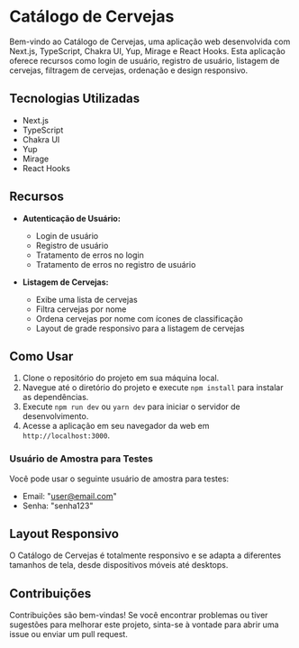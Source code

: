 # Catálogo de Cervejas

Bem-vindo ao Catálogo de Cervejas, uma aplicação web desenvolvida com Next.js, TypeScript, Chakra UI, Yup, Mirage e React Hooks. Esta aplicação oferece recursos como login de usuário, registro de usuário, listagem de cervejas, filtragem de cervejas, ordenação e design responsivo.

## Tecnologias Utilizadas

- Next.js
- TypeScript
- Chakra UI
- Yup
- Mirage
- React Hooks

## Recursos

- **Autenticação de Usuário:**

  - Login de usuário
  - Registro de usuário
  - Tratamento de erros no login
  - Tratamento de erros no registro de usuário

- **Listagem de Cervejas:**
  - Exibe uma lista de cervejas
  - Filtra cervejas por nome
  - Ordena cervejas por nome com ícones de classificação
  - Layout de grade responsivo para a listagem de cervejas

## Como Usar

1. Clone o repositório do projeto em sua máquina local.
2. Navegue até o diretório do projeto e execute `npm install` para instalar as dependências.
3. Execute `npm run dev` ou `yarn dev` para iniciar o servidor de desenvolvimento.
4. Acesse a aplicação em seu navegador da web em `http://localhost:3000`.

### Usuário de Amostra para Testes

Você pode usar o seguinte usuário de amostra para testes:

- Email: "user@email.com"
- Senha: "senha123"

## Layout Responsivo

O Catálogo de Cervejas é totalmente responsivo e se adapta a diferentes tamanhos de tela, desde dispositivos móveis até desktops.

## Contribuições

Contribuições são bem-vindas! Se você encontrar problemas ou tiver sugestões para melhorar este projeto, sinta-se à vontade para abrir uma issue ou enviar um pull request.

